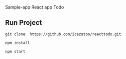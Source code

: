 Sample-app React app Todo

## Run Project

```
git clone  https://github.com/icezatoo/reacttodo.git

npm install

npm start
```
